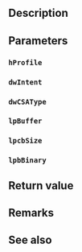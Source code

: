 ## Description

## Parameters

### `hProfile`

### `dwIntent`

### `dwCSAType`

### `lpBuffer`

### `lpcbSize`

### `lpbBinary`

## Return value

## Remarks

## See also